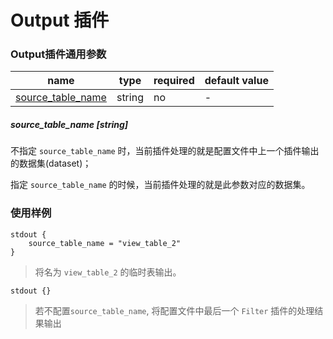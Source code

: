 # Output 插件

### Output插件通用参数

| name | type | required | default value |
| --- | --- | --- | --- |
| [source_table_name](#source_table_name-string) | string | no | - |



##### source_table_name [string]

不指定 `source_table_name` 时，当前插件处理的就是配置文件中上一个插件输出的数据集(dataset)；

指定 `source_table_name` 的时候，当前插件处理的就是此参数对应的数据集。


### 使用样例

```
stdout {
    source_table_name = "view_table_2"
}
```

> 将名为 `view_table_2` 的临时表输出。

```
stdout {}
```

> 若不配置`source_table_name`, 将配置文件中最后一个 `Filter` 插件的处理结果输出
